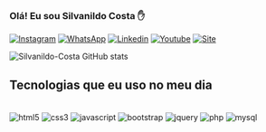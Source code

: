 ### Olá! Eu sou Silvanildo Costa ✋
[![Instagram](https://img.shields.io/badge/Instagram-E4405F?style=for-the-badge&logo=instagram&logoColor=white)](https://www.instagram.com/dev.silvanildocosta/)
[![WhatsApp](https://img.shields.io/badge/WhatsApp-25D366?style=for-the-badge&logo=whatsapp&logoColor=white)](https://linkwhats.app/e03af7)
[![Linkedin](https://img.shields.io/badge/LinkedIn-0077B5?style=for-the-badge&logo=linkedin&logoColor=white)](https://www.linkedin.com/in/dev-silvanildocosta/)
[![Youtube](https://img.shields.io/badge/YouTube-FF0000?style=for-the-badge&logo=youtube&logoColor=white)](https://www.youtube.com/@dev.silvanildocosta)
[![Site](https://img.shields.io/badge/website-000000?style=for-the-badge&logo=About.me&logoColor=white)](https://.silvanildocosta.tech)

![Silvanildo-Costa GitHub stats](https://github-readme-stats.vercel.app/api?username=silvanildo-costa&show_icons=true&theme=dracula)

## Tecnologias que eu uso no meu dia

<div style="display: inline_block"><br>
    <img align="center" alt="html5" 
    src="https://img.shields.io/badge/HTML5-E34F26?style=for-the-badge&logo=html5&logoColor=white">
    <img align="center" alt="css3" 
    src="https://img.shields.io/badge/CSS3-1572B6?style=for-the-badge&logo=css3&logoColor=white">
    <img align="center" alt="javascript" src="https://img.shields.io/badge/JavaScript-F7DF1E?style=for-the-badge&logo=javascript&logoColor=black">
    <img align="center" alt="bootstrap" src="https://img.shields.io/badge/Bootstrap-563D7C?style=for-the-badge&logo=bootstrap&logoColor=white">
    <img align="center" alt="jquery" src="https://img.shields.io/badge/jQuery-0769AD?style=for-the-badge&logo=jquery&logoColor=white">
    <img align="center" alt="php" src="https://img.shields.io/badge/PHP-777BB4?style=for-the-badge&logo=php&logoColor=white">
    <img align="center" alt="mysql" src="https://img.shields.io/badge/MySQL-00000F?style=for-the-badge&logo=mysql&logoColor=white">
</div>
